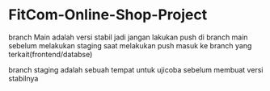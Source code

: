 # FitCom-Online-Shop-Project



branch Main adalah versi stabil jadi jangan lakukan push di branch main 
sebelum melakukan staging
saat melakukan push masuk ke branch yang terkait(frontend/databse)

branch staging adalah sebuah tempat untuk ujicoba sebelum membuat versi stabilnya

